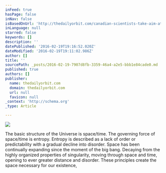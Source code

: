 ```yaml
---
inFeed: true
hasPage: false
inNav: false
isBasedOnUrl: 'http://thedailyorbit.com/canadian-scientists-take-aim-at-big-bang-theory/'
inLanguage: null
starred: false
keywords: []
description: ''
datePublished: '2016-02-19T19:16:52.020Z'
dateModified: '2016-02-19T19:11:02.986Z'
author: []
title: ''
sourcePath: _posts/2016-02-19-7907d8fb-3359-46a4-a2e5-bbb1e84cade0.md
published: true
authors: []
publisher:
  name: thedailyorbit.com
  domain: thedailyorbit.com
  url: null
  favicon: null
_context: 'http://schema.org'
_type: Article

---
```

![](https://s3-us-west-2.amazonaws.com/the-grid-img/p/0e980a5106c66b36011ddfd77b3e2995d2401220.jpg)

The basic structure of the Universe is space/time. The governing force of space/time is entropy. Entropy is described as a lack of order or predictability with a gradual decline into disorder.  Space has been continually expanding since the moment of the big bang. Decaying from the highly organized properties of singularity, moving through space and time, opening to ever greater distance and disorder.  These principles create the space necessary for our existence,